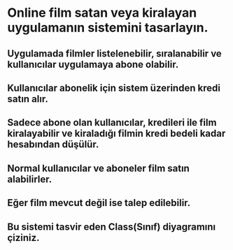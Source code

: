 # Online film satan veya kiralayan uygulamanın sistemini tasarlayın.

## Uygulamada filmler listelenebilir, sıralanabilir ve kullanıcılar uygulamaya abone olabilir.
## Kullanıcılar abonelik için sistem üzerinden kredi satın alır.
## Sadece abone olan kullanıcılar, kredileri ile film kiralayabilir ve kiraladığı filmin kredi bedeli kadar hesabından düşülür.
## Normal kullanıcılar ve aboneler film satın alabilirler.
## Eğer film mevcut değil ise talep edilebilir.
## Bu sistemi tasvir eden Class(Sınıf) diyagramını çiziniz.
